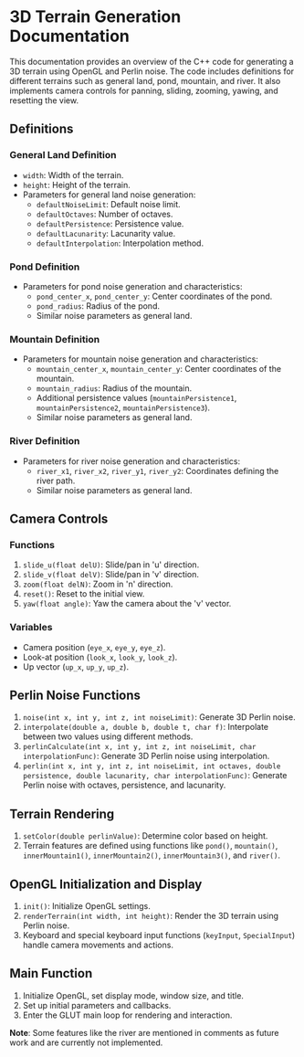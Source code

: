 # 3D Terrain Generation Documentation

This documentation provides an overview of the C++ code for generating a 3D terrain using OpenGL and Perlin noise. The code includes definitions for different terrains such as general land, pond, mountain, and river. It also implements camera controls for panning, sliding, zooming, yawing, and resetting the view.

## Definitions

### General Land Definition
- `width`: Width of the terrain.
- `height`: Height of the terrain.
- Parameters for general land noise generation:
  - `defaultNoiseLimit`: Default noise limit.
  - `defaultOctaves`: Number of octaves.
  - `defaultPersistence`: Persistence value.
  - `defaultLacunarity`: Lacunarity value.
  - `defaultInterpolation`: Interpolation method.

### Pond Definition
- Parameters for pond noise generation and characteristics:
  - `pond_center_x`, `pond_center_y`: Center coordinates of the pond.
  - `pond_radius`: Radius of the pond.
  - Similar noise parameters as general land.

### Mountain Definition
- Parameters for mountain noise generation and characteristics:
  - `mountain_center_x`, `mountain_center_y`: Center coordinates of the mountain.
  - `mountain_radius`: Radius of the mountain.
  - Additional persistence values (`mountainPersistence1`, `mountainPersistence2`, `mountainPersistence3`).
  - Similar noise parameters as general land.

### River Definition
- Parameters for river noise generation and characteristics:
  - `river_x1`, `river_x2`, `river_y1`, `river_y2`: Coordinates defining the river path.
  - Similar noise parameters as general land.

## Camera Controls

### Functions
1. `slide_u(float delU)`: Slide/pan in 'u' direction.
2. `slide_v(float delV)`: Slide/pan in 'v' direction.
3. `zoom(float delN)`: Zoom in 'n' direction.
4. `reset()`: Reset to the initial view.
5. `yaw(float angle)`: Yaw the camera about the 'v' vector.

### Variables
- Camera position (`eye_x`, `eye_y`, `eye_z`).
- Look-at position (`look_x`, `look_y`, `look_z`).
- Up vector (`up_x`, `up_y`, `up_z`).

## Perlin Noise Functions

1. `noise(int x, int y, int z, int noiseLimit)`: Generate 3D Perlin noise.
2. `interpolate(double a, double b, double t, char f)`: Interpolate between two values using different methods.
3. `perlinCalculate(int x, int y, int z, int noiseLimit, char interpolationFunc)`: Generate 3D Perlin noise using interpolation.
4. `perlin(int x, int y, int z, int noiseLimit, int octaves, double persistence, double lacunarity, char interpolationFunc)`: Generate Perlin noise with octaves, persistence, and lacunarity.

## Terrain Rendering

1. `setColor(double perlinValue)`: Determine color based on height.
2. Terrain features are defined using functions like `pond()`, `mountain()`, `innerMountain1()`, `innerMountain2()`, `innerMountain3()`, and `river()`.

## OpenGL Initialization and Display

1. `init()`: Initialize OpenGL settings.
2. `renderTerrain(int width, int height)`: Render the 3D terrain using Perlin noise.
3. Keyboard and special keyboard input functions (`keyInput`, `SpecialInput`) handle camera movements and actions.

## Main Function

1. Initialize OpenGL, set display mode, window size, and title.
2. Set up initial parameters and callbacks.
3. Enter the GLUT main loop for rendering and interaction.

**Note**: Some features like the river are mentioned in comments as future work and are currently not implemented.
